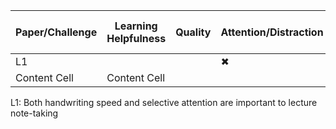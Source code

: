<center>
  
| Paper/Challenge  | Learning Helpfulness | Quality | Attention/Distraction | Encouragement | Readability | Sharability | Speed | Within the Syllabus | 
| ------------- | ------------- | ------------- |  ------------- |  ------------- |  ------------- |  ------------- |  ------------- |  ------------- |
| L1  |   |   | ✖ |   |   |   | ✖ |   |
| Content Cell  | Content Cell  |

</center>

L1: Both handwriting speed and selective attention are important to lecture note-taking

